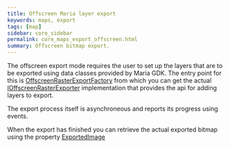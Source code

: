 ```yaml
---
title: Offscreen Maria layer export
keywords: maps, export
tags: [map]
sidebar: core_sidebar
permalink: core_maps_export_offscreen.html
summary: Offscreen bitmap export. 
---
```


The offscreen export mode requires the user to set up the layers that are to be exported using data classes provided by Maria GDK.
The entry point for this is [OffscreenRasterExportFactory](http://support.teleplanglobe.com/MariaGDKDoc/html/BAA96374.htm) from which you can get the actual [IOffscreenRasterExporter](http://support.teleplanglobe.com/MariaGDKDoc/html/53429A03.htm) implementation that provides the api for adding layers to export.

The export process itself is asynchroneous and reports its progress using events.

When the export has finished you can retrieve the actual exported bitmap using the property [ExportedImage](http://support.teleplanglobe.com/MariaGDKDoc/html/6EAB7FA0.htm)
